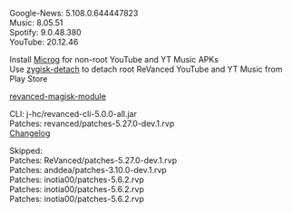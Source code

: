 Google-News: 5.108.0.644447823  
Music: 8.05.51  
Spotify: 9.0.48.380  
YouTube: 20.12.46  

Install [Microg](https://github.com/ReVanced/GmsCore/releases) for non-root YouTube and YT Music APKs  
Use [zygisk-detach](https://github.com/j-hc/zygisk-detach) to detach root ReVanced YouTube and YT Music from Play Store  

[revanced-magisk-module](https://github.com/j-hc/revanced-magisk-module)
  
CLI: j-hc/revanced-cli-5.0.0-all.jar  
Patches: revanced/patches-5.27.0-dev.1.rvp  
[Changelog](https://github.com/revanced/revanced-patches/releases/tag/v5.27.0-dev.1)  

Skipped:  
Patches: ReVanced/patches-5.27.0-dev.1.rvp  
Patches: anddea/patches-3.10.0-dev.1.rvp  
Patches: inotia00/patches-5.6.2.rvp  
Patches: inotia00/patches-5.6.2.rvp  
Patches: inotia00/patches-5.6.2.rvp                    
